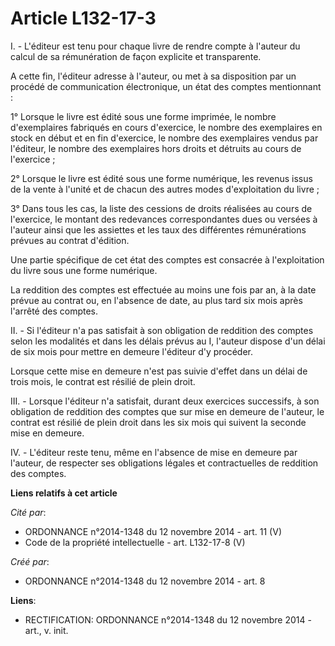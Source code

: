 # Article L132-17-3

I. - L'éditeur est tenu pour chaque livre de rendre compte à l'auteur du calcul de sa rémunération de façon explicite et
transparente. 

A cette fin, l'éditeur adresse à l'auteur, ou met à sa disposition par un procédé de communication électronique, un état des
comptes mentionnant : 

1° Lorsque le livre est édité sous une forme imprimée, le nombre d'exemplaires fabriqués en cours d'exercice, le nombre des
exemplaires en stock en début et en fin d'exercice, le nombre des exemplaires vendus par l'éditeur, le nombre des exemplaires
hors droits et détruits au cours de l'exercice ; 

2° Lorsque le livre est édité sous une forme numérique, les revenus issus de la vente à l'unité et de chacun des autres modes
d'exploitation du livre ;

3° Dans tous les cas, la liste des cessions de droits réalisées au cours de l'exercice, le montant des redevances
correspondantes dues ou versées à l'auteur ainsi que les assiettes et les taux des différentes rémunérations prévues au
contrat d'édition. 

Une partie spécifique de cet état des comptes est consacrée à l'exploitation du livre sous une forme numérique. 

La reddition des comptes est effectuée au moins une fois par an, à la date prévue au contrat ou, en l'absence de date, au
plus tard six mois après l'arrêté des comptes. 

II. - Si l'éditeur n'a pas satisfait à son obligation de reddition des comptes selon les modalités et dans les délais prévus
au I, l'auteur dispose d'un délai de six mois pour mettre en demeure l'éditeur d'y procéder. 

Lorsque cette mise en demeure n'est pas suivie d'effet dans un délai de trois mois, le contrat est résilié de plein droit. 

III. - Lorsque l'éditeur n'a satisfait, durant deux exercices successifs, à son obligation de reddition des comptes que sur
mise en demeure de l'auteur, le contrat est résilié de plein droit dans les six mois qui suivent la seconde mise en demeure. 

IV. - L'éditeur reste tenu, même en l'absence de mise en demeure par l'auteur, de respecter ses obligations légales et
contractuelles de reddition des comptes.

**Liens relatifs à cet article**

_Cité par_:

  - ORDONNANCE n°2014-1348 du 12 novembre 2014 - art. 11 (V)
  - Code de la propriété intellectuelle - art. L132-17-8 (V)

_Créé par_:

  - ORDONNANCE n°2014-1348 du 12 novembre 2014 - art. 8

**Liens**:

  - RECTIFICATION: ORDONNANCE n°2014-1348 du 12 novembre 2014 - art., v. init.

